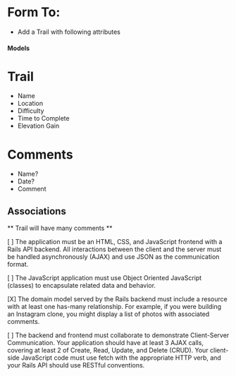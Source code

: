 # Form To:
- Add a Trail with following attributes


#### Models ####
# Trail
- Name
- Location
- Difficulty
- Time to Complete
- Elevation Gain


# Comments
- Name?
- Date?
- Comment


## Associations
** Trail will have many comments ** 



[ ] The application must be an HTML, CSS, and JavaScript frontend with a Rails API backend. All interactions between the client and the server must be 
handled asynchronously (AJAX) and use JSON as the communication format.

[ ] The JavaScript application must use Object Oriented JavaScript (classes) to encapsulate related data and behavior.

[X] The domain model served by the Rails backend must include a resource with at least one has-many relationship. For example, if you were building an 
Instagram clone, you might display a list of photos with associated comments.

[ ] The backend and frontend must collaborate to demonstrate Client-Server Communication. Your application should have at least 3 AJAX calls, 
covering at least 2 of Create, Read, Update, and Delete (CRUD). Your client-side JavaScript code must use fetch with the appropriate HTTP verb, 
and your Rails API should use RESTful conventions.